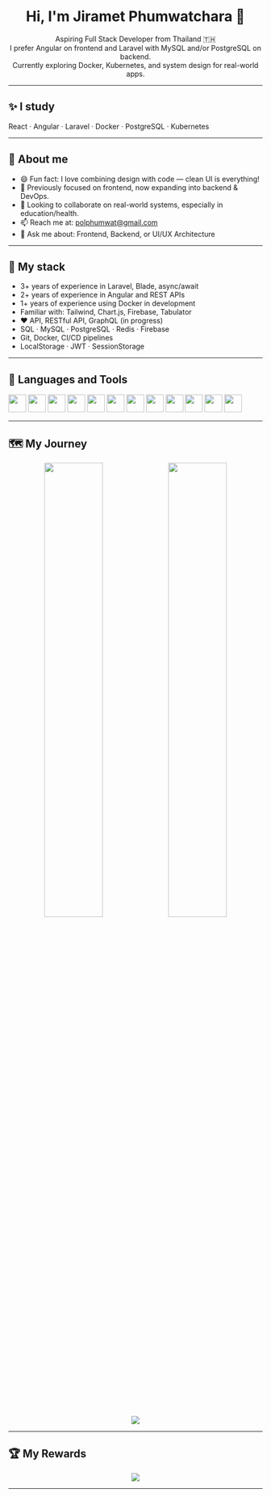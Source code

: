 <h1 align="center">Hi, I'm Jiramet Phumwatchara 👋</h1>

<p align="center">
  Aspiring Full Stack Developer from Thailand 🇹🇭<br>
  I prefer Angular on frontend and Laravel with MySQL and/or PostgreSQL on backend.<br>
  Currently exploring Docker, Kubernetes, and system design for real-world apps.
</p>

---

## ✨ I study
React · Angular · Laravel · Docker · PostgreSQL · Kubernetes

---

## 📖 About me

- 😄 Fun fact: I love combining design with code — clean UI is everything!
- 🧠 Previously focused on frontend, now expanding into backend & DevOps.
- 🔭 Looking to collaborate on real-world systems, especially in education/health.
- 📫 Reach me at: [polphumwat@gmail.com](mailto:polphumwat@gmail.com)
- 💬 Ask me about: Frontend, Backend, or UI/UX Architecture

---

## 🧰 My stack

- 3+ years of experience in Laravel, Blade, async/await
- 2+ years of experience in Angular and REST APIs
- 1+ years of experience using Docker in development
- Familiar with: Tailwind, Chart.js, Firebase, Tabulator
- ❤️ API, RESTful API, GraphQL (in progress)
- SQL · MySQL · PostgreSQL · Redis · Firebase
- Git, Docker, CI/CD pipelines
- LocalStorage · JWT · SessionStorage

---

## 🔧 Languages and Tools

<p>
  <img src="https://cdn.jsdelivr.net/gh/devicons/devicon/icons/javascript/javascript-original.svg" width="35"/>
  <img src="https://cdn.jsdelivr.net/gh/devicons/devicon/icons/typescript/typescript-original.svg" width="35"/>
  <img src="https://cdn.jsdelivr.net/gh/devicons/devicon/icons/angularjs/angularjs-original.svg" width="35"/>
  <img src="https://cdn.jsdelivr.net/gh/devicons/devicon/icons/laravel/laravel-plain.svg" width="35"/>
  <img src="https://cdn.jsdelivr.net/gh/devicons/devicon/icons/php/php-original.svg" width="35"/>
  <img src="https://cdn.jsdelivr.net/gh/devicons/devicon/icons/docker/docker-original.svg" width="35"/>
  <img src="https://cdn.jsdelivr.net/gh/devicons/devicon/icons/mysql/mysql-original.svg" width="35"/>
  <img src="https://cdn.jsdelivr.net/gh/devicons/devicon/icons/postgresql/postgresql-original.svg" width="35"/>
  <img src="https://cdn.jsdelivr.net/gh/devicons/devicon/icons/html5/html5-original.svg" width="35"/>
  <img src="https://cdn.jsdelivr.net/gh/devicons/devicon/icons/css3/css3-original.svg" width="35"/>
  <img src="https://cdn.jsdelivr.net/gh/devicons/devicon/icons/git/git-original.svg" width="35"/>
  <img src="https://cdn.jsdelivr.net/gh/devicons/devicon/icons/figma/figma-original.svg" width="35"/>
</p>

---

## 🗺️ My Journey

<p align="center">
  <img src="https://github-readme-stats.vercel.app/api?username=jirametss&show_icons=true&theme=tokyonight&rank_icon=github" width="48%" />
  <img src="https://github-readme-stats.vercel.app/api/top-langs/?username=jirametss&layout=compact&theme=tokyonight" width="48%" />
</p>

<p align="center">
  <img src="https://github-readme-activity-graph.vercel.app/graph?username=jirametss&theme=github-compact" />
</p>

---

## 🏆 My Rewards

<p align="center">
  <img src="https://github-profile-trophy.vercel.app/?username=jirametss&theme=gruvbox&column=6&margin-w=5&margin-h=10" />
</p>

---
